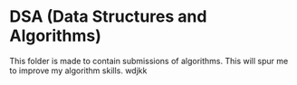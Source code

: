 # DSA (Data Structures and Algorithms)

This folder is made to contain submissions of algorithms.
This will spur me to improve my algorithm skills.
wdjkk 